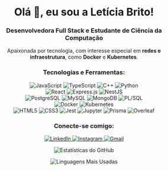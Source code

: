 <h1 align="center">Olá 👋, eu sou a Letícia Brito!</h1>
<h3 align="center">Desenvolvedora Full Stack e Estudante de Ciência da Computação</h3>

<p align="center">
  Apaixonada por tecnologia, com interesse especial em <strong>redes e infraestrutura</strong>, como <strong>Docker</strong> e <strong>Kubernetes</strong>.
</p>

<h3 align="center">Tecnologias e Ferramentas:</h3>
<p align="center">
  <img src="https://img.shields.io/badge/JavaScript-323330?style=for-the-badge&logo=javascript&logoColor=F7DF1E" alt="JavaScript" />
  <img src="https://img.shields.io/badge/TypeScript-007ACC?style=for-the-badge&logo=typescript&logoColor=white" alt="TypeScript" />
  <img src="https://img.shields.io/badge/C++-00599C?style=for-the-badge&logo=c%2B%2B&logoColor=white" alt="C++" />
  <img src="https://img.shields.io/badge/Python-FFD43B?style=for-the-badge&logo=python&logoColor=blue" alt="Python" />
  <br>
  <img src="https://img.shields.io/badge/React-20232A?style=for-the-badge&logo=react&logoColor=61DAFB" alt="React" />
  <img src="https://img.shields.io/badge/Express.js-000000?style=for-the-badge&logo=express&logoColor=white" alt="Express.js" />
  <img src="https://img.shields.io/badge/NestJS-E0234E?style=for-the-badge&logo=nestjs&logoColor=white" alt="NestJS" />
  <br>
  <img src="https://img.shields.io/badge/PostgreSQL-316192?style=for-the-badge&logo=postgresql&logoColor=white" alt="PostgreSQL" />
  <img src="https://img.shields.io/badge/MySQL-005C84?style=for-the-badge&logo=mysql&logoColor=white" alt="MySQL" />
  <img src="https://img.shields.io/badge/MongoDB-4EA94B?style=for-the-badge&logo=mongodb&logoColor=white" alt="MongoDB" />
  <img src="https://img.shields.io/badge/PL/SQL-F80000?style=for-the-badge&logo=oracle&logoColor=black" alt="PL/SQL" />
  <br>
  <img src="https://img.shields.io/badge/Docker-2CA5E0?style=for-the-badge&logo=docker&logoColor=white" alt="Docker" />
  <img src="https://img.shields.io/badge/Kubernetes-326CE5?style=for-the-badge&logo=kubernetes&logoColor=white" alt="Kubernetes" />
  <br>
  <img src="https://img.shields.io/badge/HTML5-E34F26?style=for-the-badge&logo=html5&logoColor=white" alt="HTML5" />
  <img src="https://img.shields.io/badge/CSS3-1572B6?style=for-the-badge&logo=css3&logoColor=white" alt="CSS3" />
  <img src="https://img.shields.io/badge/Jest-C21325?style=for-the-badge&logo=jest&logoColor=white" alt="Jest" />
  <img src="https://img.shields.io/badge/Jupyter-F37626?style=for-the-badge&logo=jupyter&logoColor=white" alt="Jupyter" />
  <img src="https://img.shields.io/badge/Prisma-3982CE?style=for-the-badge&logo=prisma&logoColor=white" alt="Prisma" />
  <img src="https://img.shields.io/badge/Overleaf-47A141?style=for-the-badge&logo=Overleaf&logoColor=white" alt="Overleaf" />
</p>

<h3 align="center">Conecte-se comigo:</h3>
<p align="center">
  <a href="https://www.linkedin.com/in/leticia-britors/" target="_blank">
    <img src="https://img.shields.io/badge/-LinkedIn-%230077B5?style=flat&logo=linkedin&logoColor=white" alt="LinkedIn" />
  </a>
  <a href="https://www.instagram.com/leticiarsbrito/" target="_blank">
    <img src="https://img.shields.io/badge/-Instagram-%23E4405F?style=flat&logo=instagram&logoColor=white" alt="Instagram" />
  </a>
  <a href="mailto:britoleticiars@gmail.com" target="_blank">
    <img src="https://img.shields.io/badge/-Gmail-%23c14438?style=flat&logo=gmail&logoColor=white" alt="Gmail" />
  </a>
</p>

<p align="center">
  <img src="https://github-readme-stats.vercel.app/api?username=lbritors&show_icons=true&locale=en" alt="Estatísticas do GitHub" />
</p>

<p align="center">
  <img src="https://github-readme-stats.vercel.app/api/top-langs/?username=lbritors&layout=compact&langs_count=8&theme=dracula" alt="Linguagens Mais Usadas" />
</p>

